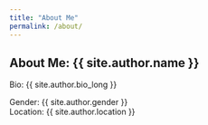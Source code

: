 ```yaml
---
title: "About Me"
permalink: /about/
---
```

<h2>About Me: {{ site.author.name }}</h2>
<p>Bio: {{ site.author.bio_long }}<br>
<aside>Gender: {{ site.author.gender }}
<br>Location: {{ site.author.location }}</aside></p>
